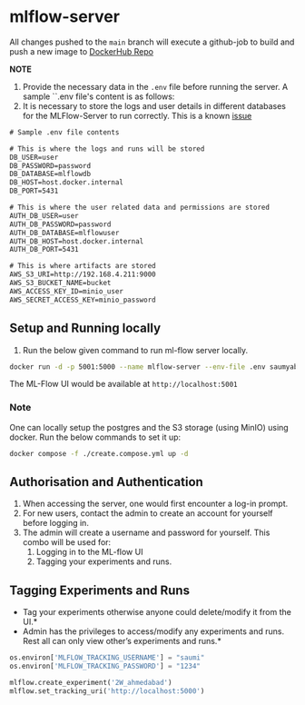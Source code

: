 # mlflow-server

All changes pushed to the `main` branch will execute a github-job to build and push a new image to [DockerHub Repo](https://hub.docker.com/repository/docker/saumyabhatt106/mlflow-server/general)

**NOTE**

1. Provide the necessary data in the `.env` file before running the server. A sample ``.env file's content is as follows:
2. It is necessary to store the logs and user details in different databases for the MLFlow-Server to run correctly. This is a known [issue](https://github.com/mlflow/mlflow/issues/10052)

```txt
# Sample .env file contents

# This is where the logs and runs will be stored
DB_USER=user
DB_PASSWORD=password
DB_DATABASE=mlflowdb
DB_HOST=host.docker.internal
DB_PORT=5431

# This is where the user related data and permissions are stored
AUTH_DB_USER=user
AUTH_DB_PASSWORD=password
AUTH_DB_DATABASE=mlflowuser
AUTH_DB_HOST=host.docker.internal
AUTH_DB_PORT=5431

# This is where artifacts are stored
AWS_S3_URI=http://192.168.4.211:9000
AWS_S3_BUCKET_NAME=bucket
AWS_ACCESS_KEY_ID=minio_user
AWS_SECRET_ACCESS_KEY=minio_password
```

## Setup and Running locally

1. Run the below given command to run ml-flow server locally.

```bash
docker run -d -p 5001:5000 --name mlflow-server --env-file .env saumyabhatt106/mlflow-server
```

The ML-Flow UI would be available at `http://localhost:5001`

### Note

One can locally setup the postgres and the S3 storage (using MinIO) using docker. Run the below commands to set it up:

```bash
docker compose -f ./create.compose.yml up -d
```

## Authorisation and Authentication

1. When accessing the server, one would first encounter a log-in prompt.
2. For new users, contact the admin to create an account for yourself before logging in.
3. The admin will create a username and password for yourself. This combo will be used for:
    1. Logging in to the ML-flow UI
    2. Tagging your experiments and runs.
  
## Tagging Experiments and Runs

* Tag your experiments otherwise anyone could delete/modify it from the UI.*
* Admin has the privileges to access/modify any experiments and runs. Rest all can only view other’s experiments and runs.*

```python
os.environ['MLFLOW_TRACKING_USERNAME'] = "saumi"
os.environ['MLFLOW_TRACKING_PASSWORD'] = "1234"

mlflow.create_experiment('2W_ahmedabad')
mlflow.set_tracking_uri('http://localhost:5000')
```
